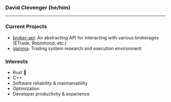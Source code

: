 ### David Clevenger (he/him)

---

### Current Projects
* [broker-api](https://github.com/davidclevenger/broker-api): An abstracting API for interacting with various brokerages (ETrade, Robinhood, etc.)
* [gamma](https://github.com/davidclevenger/gamma): Trading system research and execution environment

### Interests
* Rust 🦀
* C++
* Software reliability & maintainability
* Optimization
* Developer productivity & experience
